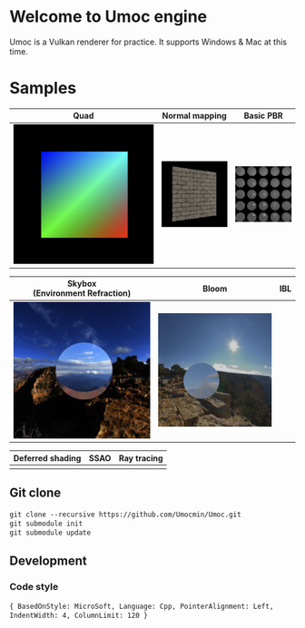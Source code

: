 # Welcome to Umoc engine

Umoc is a Vulkan renderer for practice.
It supports Windows & Mac at this time.

# Samples

| Quad | Normal mapping  | Basic PBR |
|---|---|---|
| ![quad](engine/ppm/quad.png) | ![normalmap](captures/normal.gif) | ![pbr](captures/pbr.gif) |

| Skybox<br/>(Environment Refraction) | Bloom | IBL |
|---|---|---|
| ![skybox](engine/ppm/skybox.png) | ![bloom](engine/ppm/bloom.png) |   |

| Deferred shading | SSAO | Ray tracing |
|---|---|---|
|   |   |   |

## Git clone

```
git clone --recursive https://github.com/Umocmin/Umoc.git
git submodule init
git submodule update
```


## Development
### Code style

```
{ BasedOnStyle: MicroSoft, Language: Cpp, PointerAlignment: Left, IndentWidth: 4, ColumnLimit: 120 }
```
